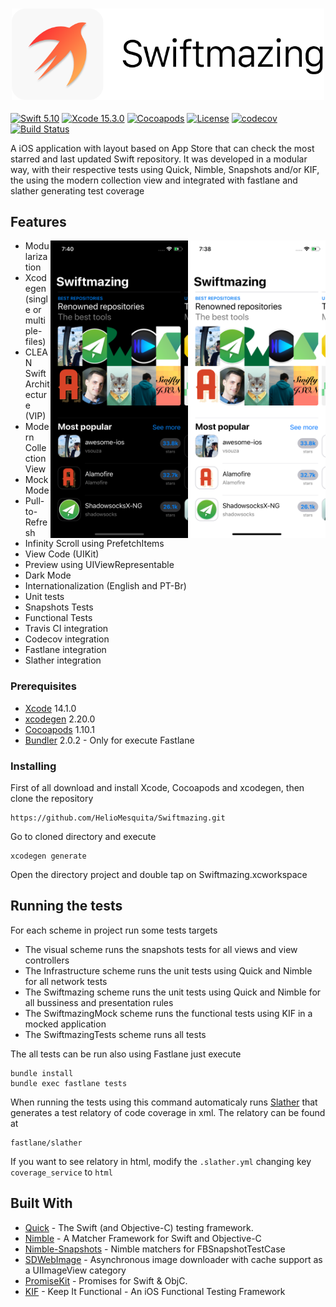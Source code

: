 <h3 align="center">
  <a href="https://github.com/HelioMesquita/Swiftmazing/blob/master/.assets/swiftmazing.png">
  <img src="https://github.com/HelioMesquita/Swiftmazing/blob/master/.assets/swiftmazing.png?raw=true" alt="Swiftmazing Logo" width="500">
  </a>
</h3>

[![Swift 5.10](https://img.shields.io/badge/Swift-5.1-blue.svg?style=flat)](https://swift.org)
[![Xcode 15.3.0](https://img.shields.io/badge/Xcode-14.1.0-blue.svg?style=flat)](https://developer.apple.com/xcode/)
[![Cocoapods](https://img.shields.io/badge/cocoapods-compatible-brightgreen.svg?style=flat)](https://cocoapods.org)
[![License](https://img.shields.io/badge/license-MIT-brightgreen.svg?style=flat)](https://github.com/HelioMesquita/Swiftmazing/blob/master/LICENSE)
[![codecov](https://codecov.io/gh/HelioMesquita/Swiftmazing/branch/master/graph/badge.svg)](https://codecov.io/gh/HelioMesquita/Swiftmazing)
[![Build Status](https://travis-ci.org/HelioMesquita/Swiftmazing.svg?branch=master)](https://travis-ci.org/HelioMesquita/Swiftmazing)

A iOS application with layout based on App Store that can check the most starred and last updated Swift repository. It was developed in a modular way, with their respective tests using Quick, Nimble, Snapshots and/or KIF, the using the modern collection view and integrated with fastlane and slather generating test coverage


## Features

<img src="https://github.com/HelioMesquita/Swiftmazing/blob/master/.assets/appscreenlight.png" align="right"
     title="App preview light mode" width="220  " height="476">

<img src="https://github.com/HelioMesquita/Swiftmazing/blob/master/.assets/appscreendark.png" align="right"
     title="App preview dark mode" width="220 " height="476">

* Modularization
* Xcodegen (single or multiple-files)
* CLEAN Swift Architecture (VIP)
* Modern Collection View
* Mock Mode
* Pull-to-Refresh
* Infinity Scroll using PrefetchItems
* View Code (UIKit)
* Preview using UIViewRepresentable
* Dark Mode
* Internationalization (English and PT-Br)
* Unit tests
* Snapshots Tests
* Functional Tests
* Travis CI integration
* Codecov integration
* Fastlane integration
* Slather integration

### Prerequisites

* [Xcode](https://developer.apple.com/xcode/) 14.1.0
* [xcodegen](https://github.com/yonaskolb/XcodeGen) 2.20.0
* [Cocoapods](https://cocoapods.org) 1.10.1
* [Bundler](https://bundler.io) 2.0.2 - Only for execute Fastlane

### Installing

First of all download and install Xcode, Cocoapods and xcodegen, then clone the repository

```
https://github.com/HelioMesquita/Swiftmazing.git
```

Go to cloned directory and execute

```
xcodegen generate
```

Open the directory project and double tap on Swiftmazing.xcworkspace

## Running the tests

For each scheme in project run some tests targets
* The visual scheme runs the snapshots tests for all views and view controllers
* The Infrastructure scheme runs the unit tests using Quick and Nimble for all network tests
* The Swiftmazing scheme runs the unit tests using Quick and Nimble for all bussiness and presentation rules
* The SwiftmazingMock scheme runs the functional tests using KIF in a mocked application
* The SwiftmazingTests scheme runs all tests 

The all tests can be run also using Fastlane just execute

```
bundle install
bundle exec fastlane tests
```

When running the tests using this command automaticaly runs [Slather](https://github.com/SlatherOrg/slather) that generates a test relatory of code coverage in xml. The relatory can be found at 

```
fastlane/slather
```

If you want to see relatory in html, modify the ```.slather.yml``` changing key ```coverage_service``` to ```html```


## Built With

* [Quick](https://github.com/Quick/Quick) - The Swift (and Objective-C) testing framework.
* [Nimble](https://github.com/Quick/Nimble) - A Matcher Framework for Swift and Objective-C
* [Nimble-Snapshots](Nimble-Snapshots) - Nimble matchers for FBSnapshotTestCase
* [SDWebImage](https://github.com/SDWebImage/SDWebImage) - Asynchronous image downloader with cache support as a UIImageView category
* [PromiseKit](https://github.com/mxcl/PromiseKit) - Promises for Swift & ObjC.
* [KIF](https://github.com/kif-framework/KIF) - Keep It Functional - An iOS Functional Testing Framework

